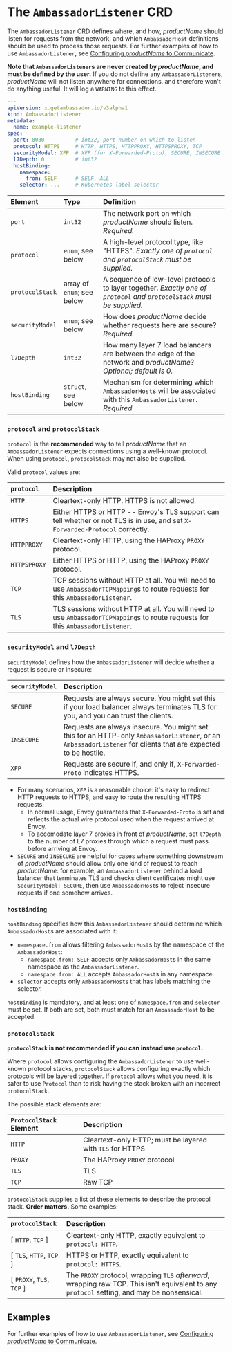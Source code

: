 # The `AmbassadorListener` CRD

The `AmbassadorListener` CRD defines where, and how, $productName$ should listen for requests from the network, and which `AmbassadorHost` definitions should be used to process those requests. For further examples of how to use `AmbassadorListener`, see [Configuring $productName$ to Communicate](../../../howtos/configure-communications).

**Note that `AmbassadorListener`s are never created by $productName$, and must be defined by the user.** If you do not
define any `AmbassadorListener`s, $productName$ will not listen anywhere for connections, and therefore won't do 
anything useful. It will log a `WARNING` to this effect.

```yaml
---
apiVersion: x.getambassador.io/v3alpha1
kind: AmbassadorListener
metadata:
  name: example-listener
spec:
  port: 8080          # int32, port number on which to listen
  protocol: HTTPS     # HTTP, HTTPS, HTTPPROXY, HTTPSPROXY, TCP
  securityModel: XFP  # XFP (for X-Forwarded-Proto), SECURE, INSECURE
  l7Depth: 0          # int32
  hostBinding: 
    namespace:
      from: SELF      # SELF, ALL
    selector: ...     # Kubernetes label selector
```

| Element | Type | Definition |
| :------ | :--- | :--------- |
| `port` | `int32` | The network port on which $productName$ should listen. *Required.* |
| `protocol` | `enum`; see below | A high-level protocol type, like "HTTPS". *Exactly one of `protocol` and `protocolStack` must be supplied.* |
| `protocolStack` | array of `enum`; see below | A sequence of low-level protocols to layer together. *Exactly one of `protocol` and `protocolStack` must be supplied.* |
| `securityModel` | `enum`; see below | How does $productName$ decide whether requests here are secure? *Required.*|
| `l7Depth` | `int32` | How many layer 7 load balancers are between the edge of the network and $productName$? *Optional; default is 0.*|
| `hostBinding` | `struct`, see below | Mechanism for determining which `AmbassadorHost`s will be associated with this `AmbassadorListener`. *Required* |

### `protocol` and `protocolStack`

`protocol` is the **recommended** way to tell $productName$ that an `AmbassadorListener` expects connections using a well-known protocol. When using `protocol`, `protocolStack` may not also be supplied.

Valid `protocol` values are:

| `protocol` | Description |
| :--------- | :---------- |
| `HTTP` | Cleartext-only HTTP. HTTPS is not allowed. |
| `HTTPS` | Either HTTPS or HTTP -- Envoy's TLS support can tell whether or not TLS is in use, and set `X-Forwarded-Protocol` correctly. |
| `HTTPPROXY` | Cleartext-only HTTP, using the HAProxy `PROXY` protocol. |
| `HTTPSPROXY` | Either HTTPS or HTTP, using the HAProxy `PROXY` protocol. |
| `TCP` | TCP sessions without HTTP at all. You will need to use `AmbassadorTCPMapping`s to route requests for this `AmbassadorListener`. |
| `TLS` | TLS sessions without HTTP at all. You will need to use `AmbassadorTCPMapping`s to route requests for this `AmbassadorListener`. |

### `securityModel` and `l7Depth`

`securityModel` defines how the `AmbassadorListener` will decide whether a request is secure or insecure:

| `securityModel` | Description |
| :--------- | :---------- |
| `SECURE` | Requests are always secure. You might set this if your load balancer always terminates TLS for you, and you can trust the clients. |
| `INSECURE` | Requests are always insecure. You might set this for an HTTP-only `AmbassadorListener`, or an `AmbassadorListener` for clients that are expected to be hostile. |
| `XFP` | Requests are secure if, and only if, `X-Forwarded-Proto` indicates HTTPS. |

- For many scenarios, `XFP` is a reasonable choice: it's easy to redirect HTTP requests to HTTPS, and easy to route the resulting HTTPS requests.
   - In normal usage, Envoy guarantees that `X-Forwarded-Proto` is set and reflects the actual wire protocol used when the request arrived at Envoy.
   - To accomodate layer 7 proxies in front of $productName$, set `l7Depth` to the number of L7 proxies through which a request must pass before arriving at Envoy.
- `SECURE` and `INSECURE` are helpful for cases where something downstream of $productName$ should allow only one kind of request to reach $productName$: for example, an `AmbassadorListener` behind a load balancer that terminates TLS and checks client certificates might use `SecurityModel: SECURE`, then use `AmbassadorHost`s to reject insecure requests if one somehow arrives.

### `hostBinding`

`hostBinding` specifies how this `AmbassadorListener` should determine which `AmbassadorHost`s are associated with it:

- `namespace.from` allows filtering `AmbassadorHost`s by the namespace of the `AmbassadorHost`:
   - `namespace.from: SELF` accepts only `AmbassadorHost`s in the same namespace as the `AmbassadorListener`.
   - `namespace.from: ALL` accepts `AmbassadorHost`s in any namespace.
- `selector` accepts only `AmbassadorHost`s that has labels matching the selector.

`hostBinding` is mandatory, and at least one of `namespace.from` and `selector` must be set. If both are set, both must match for an `AmbassadorHost` to be accepted.

### `protocolStack`

**`protocolStack` is not recommended if you can instead use `protocol`.** 

Where `protocol` allows configuring the `AmbassadorListener` to use well-known protocol stacks, `protocolStack` allows configuring exactly which protocols will be layered together. If `protocol` allows what you need, it is safer to use `Protocol` than to risk having the stack broken with an incorrect `protocolStack`.

The possible stack elements are:

| `ProtocolStack` Element | Description |
| :---------------------- | :---------- |
| `HTTP` | Cleartext-only HTTP; must be layered with `TLS` for HTTPS |
| `PROXY` | The HAProxy `PROXY` protocol |
| `TLS` | TLS |
| `TCP` | Raw TCP |

`protocolStack` supplies a list of these elements to describe the protocol stack. **Order matters.** Some examples:

| `protocolStack` | Description |
| :-------------- | :---------- |
| [ `HTTP`, `TCP` ] | Cleartext-only HTTP, exactly equivalent to `protocol: HTTP`. |
| [ `TLS`, `HTTP`, `TCP` ] | HTTPS or HTTP, exactly equivalent to `protocol: HTTPS`. |
| [ `PROXY`, `TLS`, `TCP` ] | The `PROXY` protocol, wrapping `TLS` _afterward_, wrapping raw TCP. This isn't equivalent to any `protocol` setting, and may be nonsensical. |

## Examples

For further examples of how to use `AmbassadorListener`, see [Configuring $productName$ to Communicate](../../../howtos/configure-communications).
